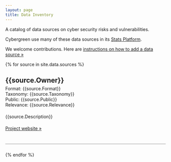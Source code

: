 ```yaml
---
layout: page
title: Data Inventory
---
```


A catalog of data sources on cyber security risks and vulnerabilities.

Cybergreen use many of these data sources in its [Stats Platform][stats].

We welcome contributions. Here are [instructions on how to add a data source &raquo;][add source]

[stats]: http://stats.cybergreen.net/
[add source]: /data-inventory/add/

{% for source in site.data.sources %}
<div style="margin-bottom:25px; padding-bottom: 40px; border-bottom: 1pt solid grey;" class="record">
  <h2 style="margin-bottom:5px">
      {{source.Owner}}
  </h2>
  <!-- <div class="author" style="color: grey; font-size: 18px; font-style: italic;></div> -->

  <div>
    Format: {{source.Format}}
  </div>
  <div>
    Taxonomy: {{source.Taxonomy}}
  </div>
  <div>
    Public: {{source.Public}}
  </div>
  <div>
    Relevance: {{source.Relevance}}
  </div>

  <div style="margin-top:20px; font-size:14px;" class="description">
    {{source.Description}}
  </div>
  <div style= "margin-top:20px; ">
    <a class="button" href="{{source.Homepage}}">Project website »</a>
  </div>
</div>
{% endfor %}
